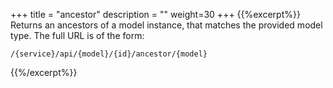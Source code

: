 +++
title = "ancestor"
description = ""
weight=30
+++
{{%excerpt%}}
Returns an ancestors of a model instance, that matches the provided
model type. The full URL is of the form:

    /{service}/api/{model}/{id}/ancestor/{model}
{{%/excerpt%}}

